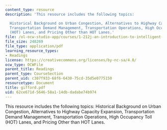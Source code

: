 ```yaml
---
content_type: resource
description: 'This resource includes the following topics:

  Historical Background on Urban Congestion, Alternatives to Highway Capacity Expansion,
  Transportation Demand Management, Transportation Operations, High Occupancy Toll
  (HOT) Lanes, and Pricing Other than HOT Lanes.'
file: /ol-ocw-studio-app/courses/1-212j-an-introduction-to-intelligent-transportation-systems-spring-2005/62ce671d564658a114dbdadabe74b974_gifford.pdf
file_size: 248269
file_type: application/pdf
learning_resource_types:
- Readings
license: https://creativecommons.org/licenses/by-nc-sa/4.0/
ocw_type: OCWFile
parent_title: Readings
parent_type: CourseSection
parent_uid: c307f933-68f6-6430-75cd-35d5e0775150
resourcetype: Document
title: gifford.pdf
uid: 62ce671d-5646-58a1-14db-dadabe74b974
---
```

This resource includes the following topics:
Historical Background on Urban Congestion, Alternatives to Highway Capacity Expansion, Transportation Demand Management, Transportation Operations, High Occupancy Toll (HOT) Lanes, and Pricing Other than HOT Lanes.